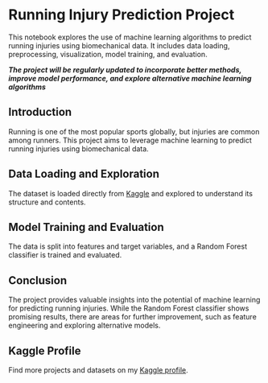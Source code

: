 # Running Injury Prediction Project

This notebook explores the use of machine learning algorithms to predict running injuries using biomechanical data. It includes data loading, preprocessing, visualization, model training, and evaluation.

**_The project will be regularly updated to incorporate better methods, improve model performance, and explore alternative machine learning algorithms_**

## Introduction

Running is one of the most popular sports globally, but injuries are common among runners. This project aims to leverage machine learning to predict running injuries using biomechanical data.

## Data Loading and Exploration

The dataset is loaded directly from [Kaggle](https://www.kaggle.com/datasets/shashwatwork/injury-prediction-for-competitive-runners) and explored to understand its structure and contents.

## Model Training and Evaluation

The data is split into features and target variables, and a Random Forest classifier is trained and evaluated.

## Conclusion

The project provides valuable insights into the potential of machine learning for predicting running injuries. While the Random Forest classifier shows promising results, there are areas for further improvement, such as feature engineering and exploring alternative models.

## Kaggle Profile

Find more projects and datasets on my [Kaggle profile](https://www.kaggle.com/farshadbeiranvand).
